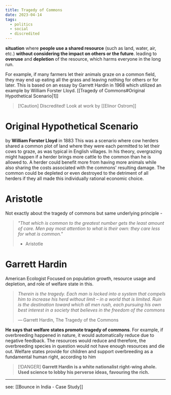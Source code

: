```yaml
---
title: Tragedy of Commons
date: 2023-04-14
tags:
  - politics
  - social
  - discredited
---
```

**situation** where **people use a shared resource** (such as land, water, air, etc.) **without considering the impact on others or the future**. leading to **overuse** and **depletion** of the resource, which harms everyone in the long run. 

For example, if many farmers let their animals graze on a common field, they may end up eating all the grass and leaving nothing for others or for later. This is based on an essay by Garrett Hardin in 1968 which utilized an example by William Forster Lloyd. [[Tragedy of Commons#Original Hypothetical Scenario|1]]

>[!Caution] Discredited!
>Look at work by [[Elinor Ostrom]]

# Original Hypothetical Scenario
by **William Forster Lloyd** in 1883 
This was a scenario where cow herders shared a common plot of land where they were each permitted to let their cows to graze, as was typical in English villages. In his theory, overgrazing might happen if a herder brings more cattle to the common than he is allowed to. A herder could benefit more from having more animals while also sharing the costs associated with the commons' resulting damage. The common could be depleted or even destroyed to the detriment of all herders if they all made this individually rational economic choice.

# Aristotle
Not exactly about the tragedy of commons but same underlying principle - 
> *"That which is common to the greatest number gets the least amount of care. Men pay most attention to what is their own: they care less for what is common."*
> - Aristotle


# Garrett Hardin
American Ecologist
Focused on population growth, resource usage and depletion, and role of welfare state in this. 

> *Therein is the tragedy. Each man is locked into a system that compels him to increase his herd without limit – in a world that is limited. Ruin is the destination toward which all men rush, each pursuing his own best interest in a society that believes in the freedom of the commons*
> 
> — Garrett Hardin, The Tragedy of the Commons

**He says that welfare states promote tragedy of commons**. For example, if overbreeding happened in nature, it would automatically reduce due to negative feedback. The resources would reduce and therefore, the overbreeding species in question would not have enough resources and die out. Welfare states provide for children and support overbreeding as a fundamental human right, according to him 

>[!DANGER]
>**Garrett Hardin is a white nationalist right-wing ahole. Used science to lobby his perverse ideas, favouring the rich.** 

---

see: [[Bounce in India - Case Study]]